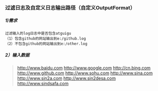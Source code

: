 ### 过滤日志及自定义日志输出路径（自定义OutputFormat）
##### 1)需求
	过滤输入的log日志中是否包含atguigu
	（1）包含github的网站输出到e:/github.log
	（2）不包含github的网站输出到e:/other.log
##### 2）输入数据
>http://www.baidu.com 
>http://www.google.com 
>http://cn.bing.com 
>http://www.github.com 
>http://www.sohu.com 
>http://www.sina.com 
>http://www.sin2a.com 
>http://www.sin2desa.com 
>http://www.sindsafa.com 

